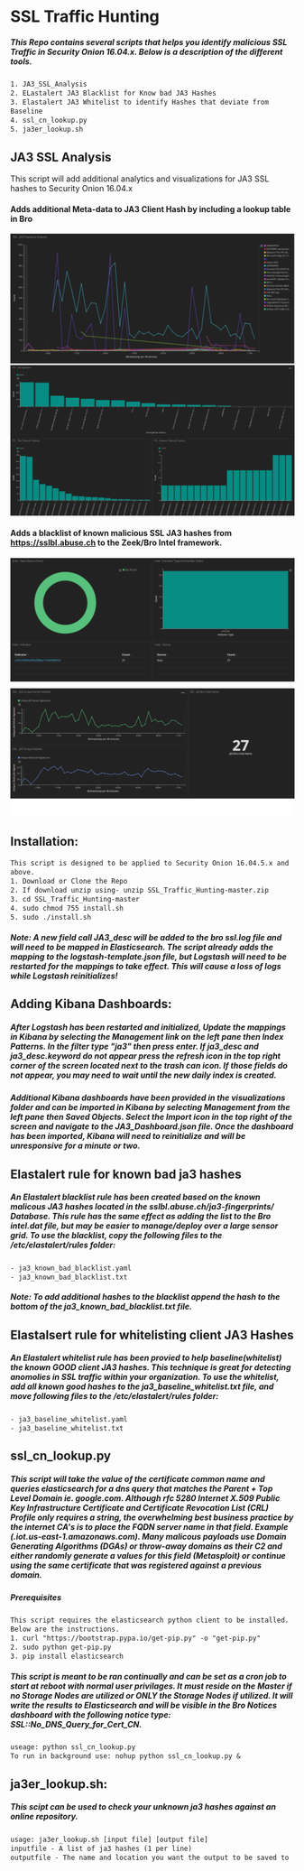 # SSL Traffic Hunting 
##### This Repo contains several scripts that helps you identify malicious SSL Traffic in Security Onion 16.04.x.  Below is a description of the different tools.
    1. JA3_SSL_Analysis
    2. ELastalert JA3 Blacklist for Know bad JA3 Hashes
    3. Elastalert JA3 Whitelist to identify Hashes that deviate from Baseline
    4. ssl_cn_lookup.py
    5. ja3er_lookup.sh

## JA3 SSL Analysis
This script will add additional analytics and visualizations for JA3 SSL hashes to Security Onion 16.04.x  

####     Adds additional Meta-data to JA3 Client Hash by including a lookup table in Bro
![alt text](https://github.com/bryant-treacle/Repository_images/blob/master/JA3_Freq_Analysis.png)
![alt text](https://github.com/bryant-treacle/Repository_images/blob/master/JA3_Client_Hashes.png)

####     Adds a blacklist of known malicious SSL JA3 hashes from https://sslbl.abuse.ch to the Zeek/Bro Intel framework.
![alt text](https://github.com/bryant-treacle/Repository_images/blob/master/JA3_Intel.png)
![alt text](https://github.com/bryant-treacle/Repository_images/blob/master/JA3_Baseline_%26_Intel.png)


## Installation:
    This script is designed to be applied to Security Onion 16.04.5.x and above.  
    1. Download or Clone the Repo
    2. If download unzip using- unzip SSL_Traffic_Hunting-master.zip 
    3. cd SSL_Traffic_Hunting-master
    4. sudo chmod 755 install.sh
    5. sudo ./install.sh
    
##### Note: A new field call JA3_desc will be added to the bro ssl.log file and will need to be mapped in Elasticsearch.  The script already adds the mapping to the logstash-template.json file, but Logstash will need to be restarted for the mappings to take effect.  This will cause a loss of logs while Logstash reinitializes! 

## Adding Kibana Dashboards:
##### After Logstash has been restarted and initialized, Update the mappings in Kibana by selecting the Management link on the left pane then Index Patterns. In the filter type "ja3" then press enter.  If ja3_desc and ja3_desc.keyword do not appear press the refresh icon in the top right corner of the screen located next to the trash can icon.  If those fields do not appear, you may need to wait until the new daily index is created.  
##### Additional Kibana dashboards have been provided in the visualizations folder and can be imported in Kibana by selecting Management from the left pane then Saved Objects.  Select the Import icon in the top right of the screen and navigate to the JA3_Dashboard.json file.  Once the dashboard has been imported, Kibana will need to reinitialize and will be unresponsive for a minute or two.  

## Elastalert rule for known bad ja3 hashes
##### An Elastalert blacklist rule has been created based on the known malicous JA3 hashes located in the sslbl.abuse.ch/ja3-fingerprints/ Database.  This rule has the same effect as adding the list to the Bro intel.dat file, but may be easier to manage/deploy over a large sensor grid.  To use the blacklist, copy the following files to the /etc/elastalert/rules folder:  
    - ja3_known_bad_blacklist.yaml
    - ja3_known_bad_blacklist.txt
##### Note: To add additional hashes to the blacklist append the hash to the bottom of the ja3_known_bad_blacklist.txt file.    

## Elastalsert rule for whitelisting client JA3 Hashes
##### An Elastalert whitelist rule has been provied to help baseline(whitelist) the known GOOD client JA3 hashes.  This technique is great for detecting anomolies in SSL traffic within your organization.  To use the whitelist, add all known good hashes to the ja3_baseline_whitelist.txt file, and move following files to the /etc/elastalert/rules folder: 
    - ja3_baseline_whitelist.yaml
    - ja3_baseline_whitelist.txt

## ssl_cn_lookup.py
##### This script will take the value of the certificate common name and queries elasticsearch for a dns query that matches the Parent + Top Level Domain ie. google.com.  Although rfc 5280 Internet X.509 Public Key Infrastructure Certificate and Certificate Revocation List (CRL) Profile only requires a string, the overwhelming best business practice by the internet CA's is to place the FQDN server name in that field. Example (.iot.us-east-1.amazonaws.com). Many malicous payloads use Domain Generating Algorithms (DGAs) or throw-away domains as their C2 and either randomly generate a values for this field (Metasploit) or continue using the same certificate that was registered against a previous domain.

##### Prerequisites
    This script requires the elasticsearch python client to be installed.  Below are the instructions.
    1. curl "https://bootstrap.pypa.io/get-pip.py" -o "get-pip.py"
    2. sudo python get-pip.py
    3. pip install elasticsearch

##### This script is meant to be ran continually and can be set as a cron job to start at reboot with normal user privilages.  It must reside on the Master if no Storage Nodes are utilized or ONLY the Storage Nodes if utilized.  It will write the results to Elasticsearch and will be visible in the Bro Notices dashboard with the following notice type: SSL::No_DNS_Query_for_Cert_CN.
    useage: python ssl_cn_lookup.py
    To run in background use: nohup python ssl_cn_lookup.py &

## ja3er_lookup.sh:
##### This scipt can be used to check your unknown ja3 hashes against an online repository.  
    usage: ja3er_lookup.sh [input file] [output file]
    inputfile - A list of ja3 hashes (1 per line)
    outputfile - The name and location you want the output to be saved to
    
